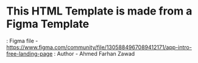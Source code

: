 # This HTML Template is made from a Figma Template
: Figma file - https://www.figma.com/community/file/1305884967089412171/app-intro-free-landing-page
: Author - Ahmed Farhan Zawad